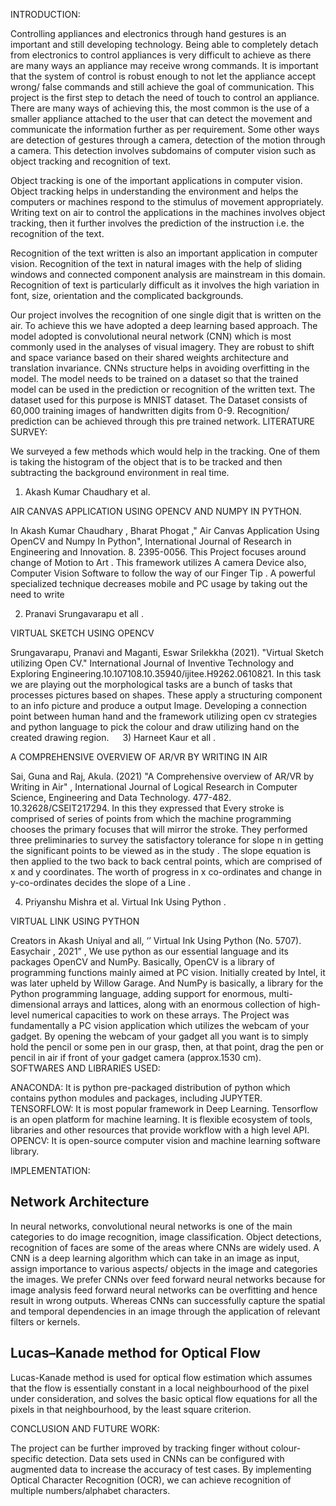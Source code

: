 INTRODUCTION:

Controlling appliances and electronics through hand gestures is an important and still developing technology. Being able to completely detach from electronics to control appliances is very difficult to achieve as there are many ways an appliance may receive wrong commands. It is important that the system of control is robust enough to not let the appliance accept wrong/ false commands and still achieve the goal of communication. This project is the first step to detach the need of touch to control an appliance. There are many ways of achieving this, the most common is the use of a smaller appliance attached to the user that can detect the movement and communicate the information further as per requirement. Some other ways are detection of gestures through a camera, detection of the motion through a camera. This detection involves subdomains of computer vision such as object tracking and recognition of text.

Object tracking is one of the important applications in computer vision. Object tracking helps in understanding the environment and helps the computers or machines respond to the stimulus of movement appropriately. Writing text on air to control the applications in the machines involves object tracking, then it further involves the prediction of the instruction i.e. the recognition of the 
text. 

Recognition of the text written is also an important application in computer vision. Recognition of the text in natural images with the help of sliding windows and connected component analysis are mainstream in this domain. Recognition of text is particularly difficult as it involves the high variation in font, size, orientation and the complicated backgrounds.

Our project involves the recognition of one single digit that is written on the air. To achieve this we have adopted a deep learning based approach. The model adopted is convolutional neural network (CNN) which is most commonly used in the analyses of visual imagery. They are robust to shift and space variance based on their shared weights architecture and translation invariance. CNNs structure helps in avoiding overfitting in the model. The model needs to be trained on a dataset so that the trained model can be used in the prediction or recognition of the written text. The dataset used for this purpose is MNIST dataset. The Dataset consists of 60,000 training images of handwritten digits from 0-9. Recognition/ prediction can be achieved through this pre trained network. 
LITERATURE SURVEY:

We surveyed a few methods which would help in the tracking. One of them is taking the histogram of the object that is to be tracked and then subtracting the background environment in real time. 


1)	Akash Kumar Chaudhary et al. 

AIR CANVAS APPLICATION USING OPENCV AND NUMPY IN PYTHON. 

In Akash Kumar Chaudhary , Bharat Phogat ," Air Canvas Application Using OpenCV and Numpy In Python", International Journal of Research in  Engineering and Innovation. 8. 2395-0056. This Project focuses around change of Motion to Art . This framework utilizes A camera Device also, Computer Vision Software to follow the way of our Finger Tip . A powerful specialized technique decreases mobile and PC usage by taking out the need to write
 

2)	Pranavi Srungavarapu et all . 

VIRTUAL SKETCH USING OPENCV 

Srungavarapu, Pranavi and Maganti, Eswar Srilekkha (2021). "Virtual Sketch utilizing Open CV." International Journal of Inventive Technology and Exploring Engineering.10.107108.10.35940/ijitee.H9262.0610821. In this task we are playing out the morphological tasks are a bunch of tasks that processes pictures based on shapes. These apply a structuring component to an info picture and produce a output Image. Developing a connection point between human hand and the framework utilizing open cv strategies and python language to pick the colour and draw utilizing hand on the created drawing region.
 
3)	Harneet Kaur et all . 

A COMPREHENSIVE OVERVIEW OF AR/VR BY WRITING IN AIR

Sai, Guna and Raj, Akula. (2021) "A Comprehensive overview of AR/VR by Writing in Air" , International Journal of Logical Research in Computer Science, Engineering and Data Technology. 477-482. 10.32628/CSEIT217294. In this they expressed that Every stroke is comprised of series of points from which the machine programming chooses the primary focuses that will mirror the stroke. They performed three preliminaries to survey the satisfactory tolerance for slope n in getting the significant points to be viewed as in the study . The slope equation is then applied to the two back to back central points, which are comprised of x and y coordinates. The worth of progress in x co-ordinates and change in y-co-ordinates decides the slope of a Line .


4)	Priyanshu Mishra et al. Virtual Ink Using Python .

VIRTUAL LINK USING PYTHON

Creators in Akash Uniyal and all, ‘’ Virtual Ink Using Python (No. 5707). Easychair , 2021” , We use python as our essential language and its packages OpenCV and NumPy. Basically, OpenCV is a library of programming functions mainly aimed at PC vision. Initially created by Intel, it was later upheld by Willow Garage. And NumPy is basically, a library for the Python programming language, adding support for enormous, multi-dimensional arrays and lattices, along with an enormous collection of high-level numerical capacities to work on these arrays. The Project was fundamentally a PC vision application which utilizes the webcam of your gadget. By opening the webcam of your gadget all you want is to simply hold the pencil or some pen in our grasp, then, at that point, drag the pen or pencil in air if front of your gadget camera (approx.1530 cm).
 
SOFTWARES AND LIBRARIES USED:

ANACONDA: It is python pre-packaged distribution of python which contains python modules and packages, including JUPYTER.
TENSORFLOW: It is most popular framework in Deep Learning. Tensorflow is an open platform for machine learning. It is flexible ecosystem of tools, libraries and other resources that provide workflow with a high level API.
OPENCV: It is open-source computer vision and machine learning software library.

IMPLEMENTATION:

## Network Architecture
In neural networks, convolutional neural networks is one of the main categories to do image recognition, image classification. Object detections, recognition of faces are some of the areas where CNNs are widely used. A CNN is a deep learning algorithm which can take in an image as input, assign importance to various aspects/ objects in the image and categories the images. We prefer CNNs over feed forward neural networks because for image analysis feed forward neural networks can be overfitting and hence result in wrong outputs. Whereas CNNs can successfully capture the spatial and temporal dependencies in an image through the application of relevant filters or kernels.

## Lucas–Kanade method for Optical Flow
Lucas-Kanade method is used for optical flow estimation which assumes that the flow is essentially constant in a local neighbourhood of the pixel under consideration, and solves the basic optical flow equations for all the pixels in that neighbourhood, by the least square criterion.

CONCLUSION AND FUTURE WORK:

The project can be further improved by tracking finger without colour-specific detection. Data sets used in CNNs can be configured with augmented data to increase the accuracy of test cases. By implementing Optical Character Recognition (OCR), we can achieve recognition of multiple numbers/alphabet characters.
